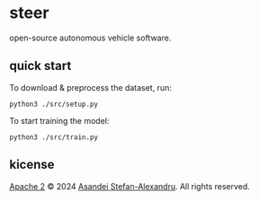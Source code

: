 # steer
open-source autonomous vehicle software.

## quick start

To download & preprocess the dataset, run:

```
python3 ./src/setup.py
```

To start training the model:

```
python3 ./src/train.py
```

## kicense

[Apache 2](LICENSE) © 2024 [Asandei Stefan-Alexandru](https://asandei.com). All rights reserved.
